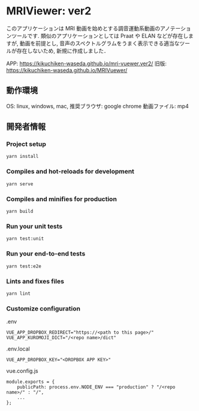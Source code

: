 # MRIViewer: ver2

このアプリケーションは MRI 動画を始めとする調音運動系動画のアノテーションツールです.
類似のアプリケーションとしては Praat や ELAN などが存在しますが,
動画を前提とし, 音声のスペクトルグラムをうまく表示できる適当なツールが存在しないため,
新規に作成しました．

APP: https://kikuchiken-waseda.github.io/mri-vuewer.ver2/
旧版: https://kikuchiken-waseda.github.io/MRIVuewer/

## 動作環境
OS: linux, windows, mac,
推奨ブラウザ: google chrome
動画ファイル: mp4

## 開発者情報
### Project setup
```
yarn install
```

### Compiles and hot-reloads for development
```
yarn serve
```

### Compiles and minifies for production
```
yarn build
```

### Run your unit tests
```
yarn test:unit
```

### Run your end-to-end tests
```
yarn test:e2e
```

### Lints and fixes files
```
yarn lint
```

### Customize configuration

.env
```
VUE_APP_DROPBOX_REDIRECT="https://<path to this page>/"
VUE_APP_KUROMOJI_DICT="/<repo name>/dict"
```

.env.local
```
VUE_APP_DROPBOX_KEY="<DROPBOX APP KEY>"
```

vue.config.js
```
module.exports = {
    publicPath: process.env.NODE_ENV === "production" ? "/<repo name>/" : "/",
    ...
};
```
